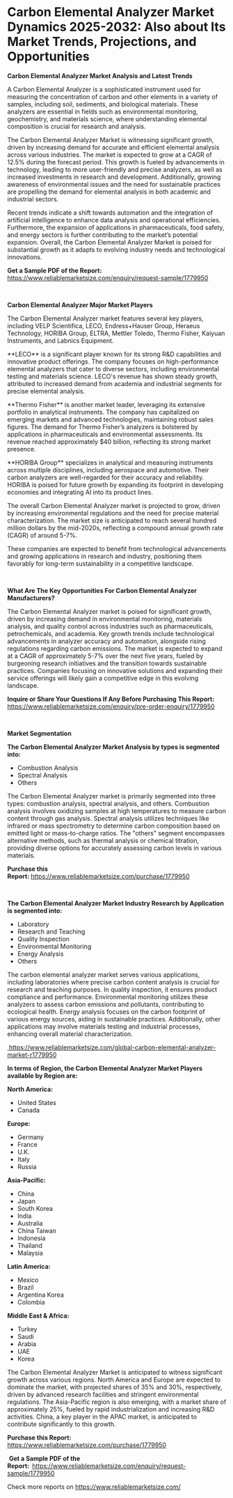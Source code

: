 <p><h1>Carbon Elemental Analyzer Market Dynamics 2025-2032: Also about Its Market Trends, Projections, and Opportunities</h1></p><p><strong>Carbon Elemental Analyzer Market Analysis and Latest Trends</strong></p>
<p><p>A Carbon Elemental Analyzer is a sophisticated instrument used for measuring the concentration of carbon and other elements in a variety of samples, including soil, sediments, and biological materials. These analyzers are essential in fields such as environmental monitoring, geochemistry, and materials science, where understanding elemental composition is crucial for research and analysis.</p><p>The Carbon Elemental Analyzer Market is witnessing significant growth, driven by increasing demand for accurate and efficient elemental analysis across various industries. The market is expected to grow at a CAGR of 12.5% during the forecast period. This growth is fueled by advancements in technology, leading to more user-friendly and precise analyzers, as well as increased investments in research and development. Additionally, growing awareness of environmental issues and the need for sustainable practices are propelling the demand for elemental analysis in both academic and industrial sectors.</p><p>Recent trends indicate a shift towards automation and the integration of artificial intelligence to enhance data analysis and operational efficiencies. Furthermore, the expansion of applications in pharmaceuticals, food safety, and energy sectors is further contributing to the market’s potential expansion. Overall, the Carbon Elemental Analyzer Market is poised for substantial growth as it adapts to evolving industry needs and technological innovations.</p></p>
<p><strong>Get a Sample PDF of the Report:&nbsp;</strong> <a href="https://www.reliablemarketsize.com/enquiry/request-sample/1779950?utm_campaign=2723&utm_medium=2&utm_source=Github&utm_content=ia&utm_term=25032025&utm_id=carbon-elemental-analyzer">https://www.reliablemarketsize.com/enquiry/request-sample/1779950</a></p>
<p>&nbsp;</p>
<p><strong>Carbon Elemental Analyzer Major Market Players</strong></p>
<p><p>The Carbon Elemental Analyzer market features several key players, including VELP Scientifica, LECO, Endress+Hauser Group, Heraeus Technology, HORIBA Group, ELTRA, Mettler Toledo, Thermo Fisher, Kaiyuan Instruments, and Labnics Equipment. </p><p>**LECO** is a significant player known for its strong R&D capabilities and innovative product offerings. The company focuses on high-performance elemental analyzers that cater to diverse sectors, including environmental testing and materials science. LECO's revenue has shown steady growth, attributed to increased demand from academia and industrial segments for precise elemental analysis.</p><p>**Thermo Fisher** is another market leader, leveraging its extensive portfolio in analytical instruments. The company has capitalized on emerging markets and advanced technologies, maintaining robust sales figures. The demand for Thermo Fisher’s analyzers is bolstered by applications in pharmaceuticals and environmental assessments. Its revenue reached approximately $40 billion, reflecting its strong market presence.</p><p>**HORIBA Group** specializes in analytical and measuring instruments across multiple disciplines, including aerospace and automotive. Their carbon analyzers are well-regarded for their accuracy and reliability. HORIBA is poised for future growth by expanding its footprint in developing economies and integrating AI into its product lines. </p><p>The overall Carbon Elemental Analyzer market is projected to grow, driven by increasing environmental regulations and the need for precise material characterization. The market size is anticipated to reach several hundred million dollars by the mid-2020s, reflecting a compound annual growth rate (CAGR) of around 5-7%.</p><p>These companies are expected to benefit from technological advancements and growing applications in research and industry, positioning them favorably for long-term sustainability in a competitive landscape.</p></p>
<p>&nbsp;</p>
<p><strong>What Are The Key Opportunities For Carbon Elemental Analyzer Manufacturers?</strong></p>
<p><p>The Carbon Elemental Analyzer market is poised for significant growth, driven by increasing demand in environmental monitoring, materials analysis, and quality control across industries such as pharmaceuticals, petrochemicals, and academia. Key growth trends include technological advancements in analyzer accuracy and automation, alongside rising regulations regarding carbon emissions. The market is expected to expand at a CAGR of approximately 5-7% over the next five years, fueled by burgeoning research initiatives and the transition towards sustainable practices. Companies focusing on innovative solutions and expanding their service offerings will likely gain a competitive edge in this evolving landscape.</p></p>
<p><strong>Inquire or Share Your Questions If Any Before Purchasing This Report:</strong> <a href="https://www.reliablemarketsize.com/enquiry/pre-order-enquiry/1779950?utm_campaign=2723&utm_medium=2&utm_source=Github&utm_content=ia&utm_term=25032025&utm_id=carbon-elemental-analyzer">https://www.reliablemarketsize.com/enquiry/pre-order-enquiry/1779950</a></p>
<p>&nbsp;</p>
<p><strong>Market Segmentation</strong></p>
<p><strong>The Carbon Elemental Analyzer Market Analysis by types is segmented into:</strong></p>
<p><ul><li>Combustion Analysis</li><li>Spectral Analysis</li><li>Others</li></ul></p>
<p><p>The Carbon Elemental Analyzer market is primarily segmented into three types: combustion analysis, spectral analysis, and others. Combustion analysis involves oxidizing samples at high temperatures to measure carbon content through gas analysis. Spectral analysis utilizes techniques like infrared or mass spectrometry to determine carbon composition based on emitted light or mass-to-charge ratios. The "others" segment encompasses alternative methods, such as thermal analysis or chemical titration, providing diverse options for accurately assessing carbon levels in various materials.</p></p>
<p><strong>Purchase this Report:&nbsp;</strong><a href="https://www.reliablemarketsize.com/purchase/1779950?utm_campaign=2723&utm_medium=2&utm_source=Github&utm_content=ia&utm_term=25032025&utm_id=carbon-elemental-analyzer">https://www.reliablemarketsize.com/purchase/1779950</a></p>
<p>&nbsp;</p>
<p><strong>The Carbon Elemental Analyzer Market Industry Research by Application is segmented into:</strong></p>
<p><ul><li>Laboratory</li><li>Research and Teaching</li><li>Quality Inspection</li><li>Environmental Monitoring</li><li>Energy Analysis</li><li>Others</li></ul></p>
<p><p>The carbon elemental analyzer market serves various applications, including laboratories where precise carbon content analysis is crucial for research and teaching purposes. In quality inspection, it ensures product compliance and performance. Environmental monitoring utilizes these analyzers to assess carbon emissions and pollutants, contributing to ecological health. Energy analysis focuses on the carbon footprint of various energy sources, aiding in sustainable practices. Additionally, other applications may involve materials testing and industrial processes, enhancing overall material characterization.</p></p>
<p><a href="https://www.reliablemarketsize.com/global-carbon-elemental-analyzer-market-r1779950?utm_campaign=2723&utm_medium=2&utm_source=Github&utm_content=ia&utm_term=25032025&utm_id=carbon-elemental-analyzer">&nbsp;https://www.reliablemarketsize.com/global-carbon-elemental-analyzer-market-r1779950</a></p>
<p><strong>In terms of Region, the Carbon Elemental Analyzer Market Players available by Region are:</strong></p>
<p>
    <p> <strong> North America: </strong>
        <ul>
            <li>United States</li>
            <li>Canada</li>
        </ul>
        </p> 
    <p> <strong> Europe: </strong>
        <ul>
            <li>Germany</li>
            <li>France</li>
            <li>U.K.</li>
            <li>Italy</li>
            <li>Russia</li>
        </ul>
        </p> 
    <p> <strong> Asia-Pacific: </strong>
        <ul>
            <li>China</li>
            <li>Japan</li>
            <li>South Korea</li>
            <li>India</li>
            <li>Australia</li>
            <li>China Taiwan</li>
            <li>Indonesia</li>
            <li>Thailand</li>
            <li>Malaysia</li>
        </ul>
        </p> 
    <p> <strong> Latin America: </strong>
        <ul>
            <li>Mexico</li>
            <li>Brazil</li>
            <li>Argentina Korea</li>
            <li>Colombia</li>
        </ul>
        </p> 
    <p> <strong> Middle East & Africa: </strong>
        <ul>
            <li>Turkey</li>
            <li>Saudi</li>
            <li>Arabia</li>
            <li>UAE</li>
            <li>Korea</li>
        </ul>
    </p>
    </p>
<p><p>The Carbon Elemental Analyzer Market is anticipated to witness significant growth across various regions. North America and Europe are expected to dominate the market, with projected shares of 35% and 30%, respectively, driven by advanced research facilities and stringent environmental regulations. The Asia-Pacific region is also emerging, with a market share of approximately 25%, fueled by rapid industrialization and increasing R&D activities. China, a key player in the APAC market, is anticipated to contribute significantly to this growth.</p></p>
<p><strong>Purchase this Report: </strong><a href="https://www.reliablemarketsize.com/purchase/1779950?utm_campaign=2723&utm_medium=2&utm_source=Github&utm_content=ia&utm_term=25032025&utm_id=carbon-elemental-analyzer">https://www.reliablemarketsize.com/purchase/1779950</a></p>
<p>&nbsp;<strong>Get a Sample PDF of the Report:&nbsp;&nbsp;</strong><a href="https://www.reliablemarketsize.com/enquiry/request-sample/1779950?utm_campaign=2723&utm_medium=2&utm_source=Github&utm_content=ia&utm_term=25032025&utm_id=carbon-elemental-analyzer">https://www.reliablemarketsize.com/enquiry/request-sample/1779950</a></p>
<p><strong></strong></p>
<p>Check more reports on <a href="https://www.reliablemarketsize.com/?utm_campaign=2723&utm_medium=2&utm_source=Github&utm_content=ia&utm_term=25032025&utm_id=carbon-elemental-analyzer">https://www.reliablemarketsize.com/</a></p>